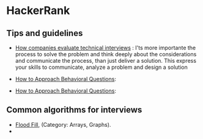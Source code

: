 # HackerRank

## Tips and guidelines

- [How companies evaluate technical interviews](https://www.youtube.com/watch?v=jxAWQN5t6wg&ab_channel=HackerRank) : I'ts more importante the process to solve the problem and think deeply about the considerations and communicate the process, than just deliver a solution. This express your skills to communicate, analyze a problem and design a solution

- [How to Approach Behavioral Questions](https://www.youtube.com/watch?v=tZxNNKqxXnw&feature=emb_title):

- [How to Approach Behavioral Questions](https://www.youtube.com/watch?v=tZxNNKqxXnw&feature=emb_title):

## Common algorithms for interviews

- [Flood Fill](https://en.wikipedia.org/wiki/Flood_fill), (Category: Arrays, Graphs).
-
